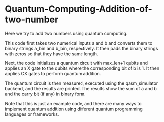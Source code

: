 # Quantum-Computing-Addition-of-two-number
Here we try to add two numbers using quantum computing.


This code first takes two numerical inputs a and b and converts them to binary strings a_bin and b_bin, respectively. It then pads the binary strings with zeros so that they have the same length.

Next, the code initializes a quantum circuit with max_len+1 qubits and applies an X gate to the qubits where the corresponding bit of b is 1. It then applies CX gates to perform quantum addition.

The quantum circuit is then measured, executed using the qasm_simulator backend, and the results are printed. The results show the sum of a and b and the carry bit (if any) in binary form.

Note that this is just an example code, and there are many ways to implement quantum addition using different quantum programming languages or frameworks.
